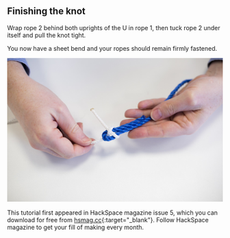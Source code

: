 ## Finishing the knot

Wrap rope 2 behind both uprights of the U in rope 1, then tuck rope 2 under itself and pull the knot tight.

You now have a sheet bend and your ropes should remain firmly fastened.

![Wrap rope 2 behind both uprights of the U in rope 1, then tuck rope 1 under itself — finished sheet bend knot](images/step4.jpg)

This tutorial first appeared in HackSpace magazine issue 5, which you can download for free from [hsmag.cc](https://hsmag.cc){:target="_blank"}. Follow HackSpace magazine to get your fill of making every month.
